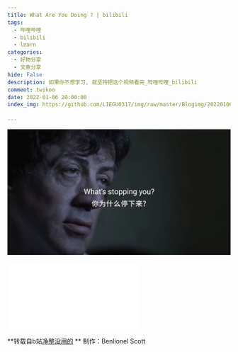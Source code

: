 ```yaml
---
title: What Are You Doing ? | bilibili
tags:
  - 哔哩哔哩
  - bilibili
  - learn
categories:
  - 好物分享
  - 文章分享
hide: False
description: 如果你不想学习, 就坚持把这个视频看完_哔哩哔哩_bilibili
comment: twikoo
date: 2022-01-06 20:00:00
index_img: https://github.com/LIEGU0317/img/raw/master/Blogimg/202201061959261.png

---
```



![What Are You Doing ? ](https://github.com/LIEGU0317/img/raw/master/Blogimg/202201061959261.png)

<iframe src="//player.bilibili.com/player.html?aid=248824623&bvid=BV1fv411n73Q&cid=359525880&page=1" scrolling="no" border="2" frameborder="no" framespacing="2" allowfullscreen="true"> </iframe>

**转载自b站[净整没用的](https://www.bilibili.com/video/BV1fv411n73Q/) **    制作：Benlionel Scott

